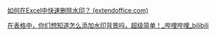 [如何在Excel中快速删除水印？ (extendoffice.com)](https://zh-cn.extendoffice.com/documents/excel/3596-excel-remove-watermark.html)

[在表格中，你们想知道怎么添加水印背景吗，超级简单！_哔哩哔哩_bilibili](https://www.bilibili.com/video/BV1fZ4y1k7r9/?spm_id_from=333.337.search-card.all.click&vd_source=5cfc5f3807f31b335afa03d3ac5d692f)
